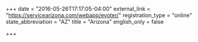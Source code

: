 +++
date = "2016-05-26T17:17:05-04:00"
external_link = "https://servicearizona.com/webapp/evoter/"
registration_type = "online"
state_abbreviation = "AZ"
title = "Arizona"
english_only = false 


+++
